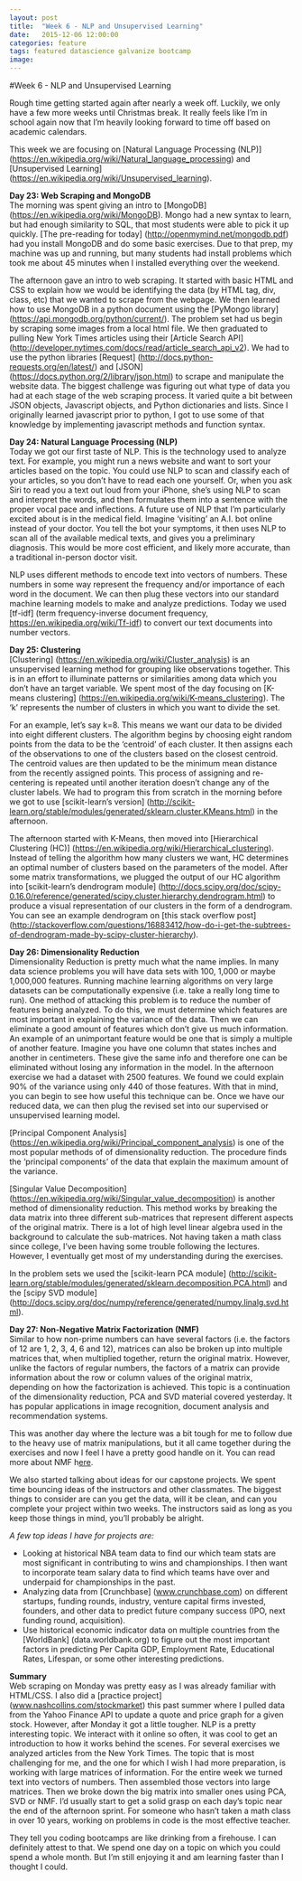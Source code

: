 ```yaml
---
layout: post
title:  "Week 6 - NLP and Unsupervised Learning"
date:   2015-12-06 12:00:00
categories: feature
tags: featured datascience galvanize bootcamp
image:
---
```


#Week 6 - NLP and Unsupervised Learning

Rough time getting started again after nearly a week off. Luckily, we only have a few more weeks until Christmas break. It really feels like I’m in school again now that I’m heavily looking forward to time off based on academic calendars.

This week we are focusing on [Natural Language Processing (NLP)] (https://en.wikipedia.org/wiki/Natural_language_processing) and [Unsupervised Learning] (https://en.wikipedia.org/wiki/Unsupervised_learning).

**Day 23: Web Scraping and MongoDB**  
The morning was spent giving an intro to [MongoDB] (https://en.wikipedia.org/wiki/MongoDB). Mongo had a new syntax to learn, but had enough similarity to SQL, that most students were able to pick it up quickly. [The pre-reading for today] (http://openmymind.net/mongodb.pdf) had you install MongoDB and do some basic exercises. Due to that prep, my machine was up and running, but many students had install problems which took me about 45 minutes when I installed everything over the weekend.

The afternoon gave an intro to web scraping. It started with basic HTML and CSS to explain how we would be identifying the data (by HTML tag, div, class, etc) that we wanted to scrape from the webpage. We then learned how to use MongoDB in a python document using the [PyMongo library] (https://api.mongodb.org/python/current/). The problem set had us begin by scraping some images from a local html file. We then graduated to pulling New York Times articles using their [Article Search API] (http://developer.nytimes.com/docs/read/article_search_api_v2). We had to use the python libraries [Request] (http://docs.python-requests.org/en/latest/) and [JSON] (https://docs.python.org/2/library/json.html) to scrape and manipulate the website data. The biggest challenge was figuring out what type of data you had at each stage of the web scraping process. It varied quite a bit between JSON objects, Javascript objects, and Python dictionaries and lists. Since I originally learned javascript prior to python, I got to use some of that knowledge by implementing javascript methods and function syntax.

**Day 24: Natural Language Processing (NLP)**  
Today we got our first taste of NLP. This is the technology used to analyze text. For example, you might run a news website and want to sort your articles based on the topic. You could use NLP to scan and classify each of your articles, so you don’t have to read each one yourself. Or, when you ask Siri to read you a text out loud from your iPhone, she’s using NLP to scan and interpret the words, and then formulates them into a sentence with the proper vocal pace and inflections. A future use of NLP that I’m particularly excited about is in the medical field. Imagine ‘visiting’ an A.I. bot online instead of your doctor. You tell the bot your symptoms, it then uses NLP to scan all of the available medical texts, and gives you a preliminary diagnosis. This would be more cost efficient, and likely more accurate, than a traditional in-person doctor visit.

NLP uses different methods to encode text into vectors of numbers. These numbers in some way represent the frequency and/or importance of each word in the document. We can then plug these vectors into our standard machine learning models to make and analyze predictions. Today we used [tf-idf] (term frequency-inverse document frequency, https://en.wikipedia.org/wiki/Tf-idf) to convert our text documents into number vectors.

**Day 25: Clustering**  
[Clustering] (https://en.wikipedia.org/wiki/Cluster_analysis) is an unsupervised learning method for grouping like observations together. This is in an effort to illuminate patterns or similarities among data which you don’t have an target variable. We spent most of the day focusing on [K-means clustering] (https://en.wikipedia.org/wiki/K-means_clustering). The ‘k’ represents the number of clusters in which you want to divide the set.

For an example, let’s say k=8. This means we want our data to be divided into eight different clusters. The algorithm begins by choosing eight random points from the data to be the ‘centroid’ of each cluster. It then assigns each of the observations to one of the clusters based on the closest centroid. The centroid values are then updated to be the minimum mean distance from the recently assigned points. This process of assigning and re-centering is repeated until another iteration doesn’t change any of the cluster labels. We had to program this from scratch in the morning before we got to use [scikit-learn’s version] (http://scikit-learn.org/stable/modules/generated/sklearn.cluster.KMeans.html) in the afternoon.

The afternoon started with K-Means, then moved into [Hierarchical Clustering (HC)] (https://en.wikipedia.org/wiki/Hierarchical_clustering). Instead of telling the algorithm how many clusters we want, HC determines an optimal number of clusters based on the parameters of the model. After some matrix transformations, we plugged the output of our HC algorithm into [scikit-learn’s dendrogram module] (http://docs.scipy.org/doc/scipy-0.16.0/reference/generated/scipy.cluster.hierarchy.dendrogram.html) to produce a visual representation of our clusters in the form of a dendrogram. You can see an example dendrogram on [this stack overflow post] (http://stackoverflow.com/questions/16883412/how-do-i-get-the-subtrees-of-dendrogram-made-by-scipy-cluster-hierarchy).

**Day 26: Dimensionality Reduction**  
Dimensionality Reduction is pretty much what the name implies. In many data science problems you will have data sets with 100, 1,000 or maybe 1,000,000 features. Running machine learning algorithms on very large datasets can be computationally expensive (i.e. take a really long time to run). One method of attacking this problem is to reduce the number of features being analyzed. To do this, we must determine which features are most important in explaining the variance of the data. Then we can eliminate a good amount of features which don’t give us much information. An example of an unimportant feature would be one that is simply a multiple of another feature. Imagine you have one column that states inches and another in centimeters. These give the same info and therefore one can be eliminated without losing any information in the model. In the afternoon exercise we had a dataset with 2500 features. We found we could explain 90% of the variance using only 440 of those features. With that in mind, you can begin to see how useful this technique can be. Once we have our reduced data, we can then plug the revised set into our supervised or unsupervised learning model.
 
[Principal Component Analysis] (https://en.wikipedia.org/wiki/Principal_component_analysis) is one of the most popular methods of of dimensionality reduction. The procedure finds the ‘principal components’ of the data that explain the maximum amount of the variance.

[Singular Value Decomposition] (https://en.wikipedia.org/wiki/Singular_value_decomposition) is another method of dimensionality reduction. This method works by breaking the data matrix into three different sub-matrices that represent different aspects of the original matrix. There is a lot of high level linear algebra used in the background to calculate the sub-matrices. Not having taken a math class since college, I’ve been having some trouble following the lectures. However, I eventually get most of my understanding during the exercises.

In the problem sets we used the [scikit-learn PCA module] (http://scikit-learn.org/stable/modules/generated/sklearn.decomposition.PCA.html) and the [scipy SVD module] (http://docs.scipy.org/doc/numpy/reference/generated/numpy.linalg.svd.html).

**Day 27: Non-Negative Matrix Factorization (NMF)**  
Similar to how non-prime numbers can have several factors (i.e. the factors of 12 are 1, 2, 3, 4, 6 and 12), matrices can also be broken up into multiple matrices that, when multiplied together, return the original matrix. However, unlike the factors of regular numbers, the factors of a matrix can provide information about the row or column values of the original matrix, depending on how the factorization is achieved. This topic is a continuation of the dimensionality reduction, PCA and SVD material covered yesterday. It has popular applications in image recognition, document analysis and recommendation systems.

This was another day where the lecture was a bit tough for me to follow due to the heavy use of matrix manipulations, but it all came together during the exercises and now I feel I have a pretty good handle on it. You can read more about NMF h[ere](https://en.wikipedia.org/wiki/Non-negative_matrix_factorization).

We also started talking about ideas for our capstone projects. We spent time bouncing ideas of the instructors and other classmates. The biggest things to consider are can you get the data, will it be clean, and can you complete your project within two weeks. The instructors said as long as you keep those things in mind, you’ll probably be alright.

*A few top ideas I have for projects are:*  

* Looking at historical NBA team data to find our which team stats are most significant in contributing to wins and championships. I then want to incorporate team salary data to find which teams have over and underpaid for championships in the past.
* Analyzing data from [Crunchbase] (www.crunchbase.com) on different startups, funding rounds, industry, venture capital firms invested, founders, and other data to predict future company success (IPO, next funding round, acquisition).
* Use historical economic indicator data on multiple countries from the [WorldBank] (data.worldbank.org) to figure out the most important factors in predicting Per Capita GDP, Employment Rate, Educational Rates, Lifespan, or some other interesting predictions.

**Summary**  
Web scraping on Monday was pretty easy as I was already familiar with HTML/CSS. I also did a [practice project] (www.nashcollins.com/stockmarket) this past summer  where I pulled data from the Yahoo Finance API to update a quote and price graph for a given stock. However, after Monday it got a little tougher. NLP is a pretty interesting topic. We interact with it online so often, it was cool to get an introduction to how it works behind the scenes. For several exercises we analyzed articles from the New York Times. The topic that is most challenging for me, and the one for which I wish I had more preparation, is working with large matrices of information. For the entire week we turned text into vectors of numbers. Then assembled those vectors into large matrices. Then we broke down the big matrix into smaller ones using PCA, SVD or NMF. I’d usually start to get a solid grasp on each day’s topic near the end of the afternoon sprint. For someone who hasn’t taken a math class in over 10 years, working on problems in code is the most effective teacher.

They tell you coding bootcamps are like drinking from a firehouse. I can definitely attest to that. We spend one day on a topic on which you could spend a whole month. But I’m still enjoying it and am learning faster than I thought I could.